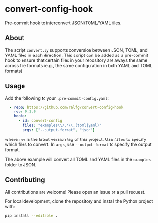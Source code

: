 # convert-config-hook
Pre-commit hook to interconvert JSON/TOML/YAML files.


## About

The script `convert.py` supports conversion between JSON, TOML, and YAML files in each direction. This script can be added as a pre-commit hook to ensure that certain files in your repository are aways the same across file formats (e.g., the same configuration in both YAML and TOML formats).


## Usage

Add the following to your `.pre-commit-config.yaml`:

```yaml
  - repo: https://github.com/ralfg/convert-config-hook
    rev: 0.1.6
    hooks:
      - id: convert-config
        files: "examples\\/.*\\.(toml|yaml)"
        args: ["--output-format", "json"]
```

where `rev` is the latest version tag of this project. Use `files` to specify which files to convert. In `args`, use `--output-format` to specify the output format.

The above example will convert all TOML and YAML files in the `examples` folder to JSON.

## Contributing

All contributions are welcome! Please open an issue or a pull request.

For local development, clone the repository and install the Python project with:

```sh
pip install --editable .
```

